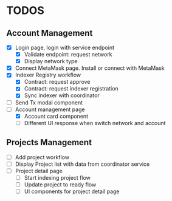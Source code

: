 # TODOS

## Account Management

- [x] Login page, login with service endpoint
  - [x] Validate endpoint: request network
  - [x] Display network type
- [x] Connect MetaMask page. Install or connect with MetaMask
- [x] Indexer Registry workflow
  - [x] Contract: request approve
  - [x] Contract: request indexer registration
  - [x] Sync indexer with coordinator
- [ ] Send Tx modal component
- [ ] Account management page
  - [x] Account card component
  - [ ] Different UI response when switch network and account

## Projects Management

- [ ] Add project workflow
- [ ] Display Project list with data from coordinator service
- [ ] Project detail page
  - [ ] Start indexing project flow
  - [ ] Update project to ready flow
  - [ ] UI components for project detail page